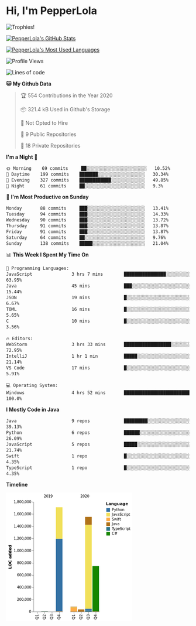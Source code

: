 # Hi, I'm PepperLola
![Trophies!](https://github-profile-trophy.vercel.app/?username=PepperLola&column=10&theme=chalk)

[![PepperLola's GitHub Stats](https://github-readme-stats.vercel.app/api?username=PepperLola&theme=dark&show_icons=true)](https://github.com/anuraghazra/github-readme-stats/)

[![PepperLola's Most Used Languages](https://github-readme-stats.vercel.app/api/top-langs/?username=PepperLola&layout=compact)](https://github.com/anuraghazra/github-readme-stats/)

![Profile Views](https://komarev.com/ghpvc/?username=PepperLola)

<!--START_SECTION:waka-->
![Lines of code](https://img.shields.io/badge/From%20Hello%20World%20I%27ve%20Written-5.6%20million%20lines%20of%20code-blue)

**🐱 My Github Data** 

> 🏆 554 Contributions in the Year 2020
 > 
> 📦 321.4 kB Used in Github's Storage 
 > 
> 🚫 Not Opted to Hire
 > 
> 📜 9 Public Repositories
 > 
> 🔑 18 Private Repositories 

**I'm a Night 🦉** 

```text
🌞 Morning    69 commits     ██░░░░░░░░░░░░░░░░░░░░░░░   10.52% 
🌆 Daytime    199 commits    ███████░░░░░░░░░░░░░░░░░░   30.34% 
🌃 Evening    327 commits    ████████████░░░░░░░░░░░░░   49.85% 
🌙 Night      61 commits     ██░░░░░░░░░░░░░░░░░░░░░░░   9.3%

```
📅 **I'm Most Productive on Sunday** 

```text
Monday       88 commits     ███░░░░░░░░░░░░░░░░░░░░░░   13.41% 
Tuesday      94 commits     ███░░░░░░░░░░░░░░░░░░░░░░   14.33% 
Wednesday    90 commits     ███░░░░░░░░░░░░░░░░░░░░░░   13.72% 
Thursday     91 commits     ███░░░░░░░░░░░░░░░░░░░░░░   13.87% 
Friday       91 commits     ███░░░░░░░░░░░░░░░░░░░░░░   13.87% 
Saturday     64 commits     ██░░░░░░░░░░░░░░░░░░░░░░░   9.76% 
Sunday       138 commits    █████░░░░░░░░░░░░░░░░░░░░   21.04%

```


📊 **This Week I Spent My Time On** 

```text
💬 Programming Languages: 
JavaScript               3 hrs 7 mins        ████████████████░░░░░░░░░   63.95% 
Java                     45 mins             ███░░░░░░░░░░░░░░░░░░░░░░   15.44% 
JSON                     19 mins             █░░░░░░░░░░░░░░░░░░░░░░░░   6.67% 
TOML                     16 mins             █░░░░░░░░░░░░░░░░░░░░░░░░   5.65% 
C                        10 mins             █░░░░░░░░░░░░░░░░░░░░░░░░   3.56%

🔥 Editors: 
WebStorm                 3 hrs 33 mins       ██████████████████░░░░░░░   72.95% 
IntelliJ                 1 hr 1 min          █████░░░░░░░░░░░░░░░░░░░░   21.14% 
VS Code                  17 mins             █░░░░░░░░░░░░░░░░░░░░░░░░   5.91%

💻 Operating System: 
Windows                  4 hrs 52 mins       █████████████████████████   100.0%

```

**I Mostly Code in Java** 

```text
Java                     9 repos             █████████░░░░░░░░░░░░░░░░   39.13% 
Python                   6 repos             ██████░░░░░░░░░░░░░░░░░░░   26.09% 
JavaScript               5 repos             █████░░░░░░░░░░░░░░░░░░░░   21.74% 
Swift                    1 repo              █░░░░░░░░░░░░░░░░░░░░░░░░   4.35% 
TypeScript               1 repo              █░░░░░░░░░░░░░░░░░░░░░░░░   4.35%

```


**Timeline**

![Chart not found](https://github.com/PepperLola/PepperLola/blob/master/charts/bar_graph.png) 


<!--END_SECTION:waka-->
